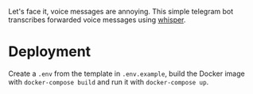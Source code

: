 Let's face it, voice messages are annoying. This simple telegram bot transcribes forwarded voice messages using [whisper](https://github.com/openai/whisper).


# Deployment
Create a `.env` from the template in `.env.example`, build the Docker image with `docker-compose build` and run it with `docker-compose up`.
